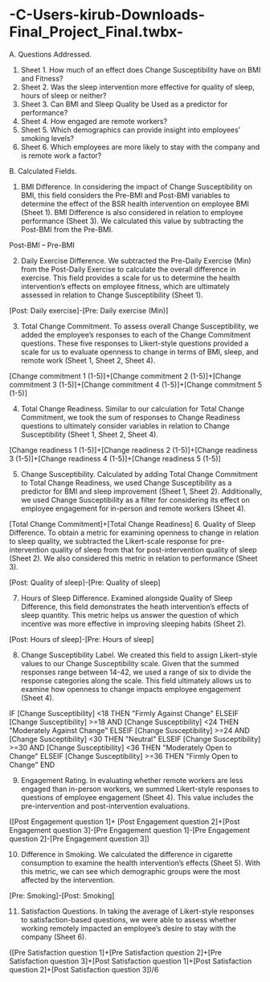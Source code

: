 # -C-Users-kirub-Downloads-Final_Project_Final.twbx-

A.	Questions Addressed.

1.	Sheet 1. How much of an effect does Change Susceptibility have on BMI and Fitness? 
2.	Sheet 2. Was the sleep intervention more effective for quality of sleep, hours of sleep or neither? 
3.	Sheet 3. Can BMI and Sleep Quality be Used as a predictor for performance?
4.	Sheet 4. How engaged are remote workers?
5.	Sheet 5. Which demographics can provide insight into employees’ smoking levels? 
6.	Sheet 6. Which employees are more likely to stay with the company and is remote work a factor? 

B.	Calculated Fields.

1.	BMI Difference. In considering the impact of Change Susceptibility on BMI, this field considers the Pre-BMI and Post-BMI variables to determine the effect of the BSR health intervention on employee BMI (Sheet 1). BMI Difference is also considered in relation to employee performance (Sheet 3). We calculated this value by subtracting the Post-BMI from the Pre-BMI. 

Post-BMI – Pre-BMI

2.	Daily Exercise Difference. We subtracted the Pre-Daily Exercise (Min) from the Post-Daily Exercise to calculate the overall difference in exercise. This field provides a scale for us to determine the health intervention’s effects on employee fitness, which are ultimately assessed in relation to Change Susceptibility (Sheet 1). 

[Post: Daily exercise]-[Pre: Daily exercise (Min)]

3.	Total Change Commitment. To assess overall Change Susceptibility, we added the employee’s responses to each of the Change Commitment questions. These five responses to Likert-style questions provided a scale for us to evaluate openness to change in terms of BMI, sleep, and remote work (Sheet 1, Sheet 2, Sheet 4).

[Change commitment 1 (1-5)]+[Change commitment 2 (1-5)]+[Change commitment 3 (1-5)]+[Change commitment 4 (1-5)]+[Change commitment 5 (1-5)]

4.	Total Change Readiness. Similar to our calculation for Total Change Commitment, we took the sum of responses to Change Readiness questions to ultimately consider variables in relation to Change Susceptibility (Sheet 1, Sheet 2, Sheet 4).

[Change readiness 1 (1-5)]+[Change readiness 2 (1-5)]+[Change readiness 3 (1-5)]+[Change readiness 4 (1-5)]+[Change readiness 5 (1-5)]

5.	Change Susceptibility. Calculated by adding Total Change Commitment to Total Change Readiness, we used Change Susceptibility as a predictor for BMI and sleep improvement (Sheet 1, Sheet 2). Additionally, we used Change Susceptibility as a filter for considering its effect on employee engagement for in-person and remote workers (Sheet 4).

[Total Change Commitment]+[Total Change Readiness]
6.	Quality of Sleep Difference. To obtain a metric for examining openness to change in relation to sleep quality, we subtracted the Likert-scale response for pre-intervention quality of sleep from that for post-intervention quality of sleep (Sheet 2). We also considered this metric in relation to performance (Sheet 3).

[Post: Quality of sleep]-[Pre: Quality of sleep]

7.	Hours of Sleep Difference. Examined alongside Quality of Sleep Difference, this field demonstrates the heath intervention’s effects of sleep quantity. This metric helps us answer the question of which incentive was more effective in improving sleeping habits (Sheet 2). 

[Post: Hours of sleep]-[Pre: Hours of sleep]

8.	Change Susceptibility Label. We created this field to assign Likert-style values to our Change Susceptibility scale. Given that the summed responses range between 14-42, we used a range of six to divide the response categories along the scale. This field ultimately allows us to examine how openness to change impacts employee engagement (Sheet 4). 

IF [Change Susceptibility] <18 THEN "Firmly Against Change"
ELSEIF [Change Susceptibility] >=18 AND [Change Susceptibility] <24 THEN "Moderately Against Change" 
ELSEIF [Change Susceptibility] >=24 AND [Change Susceptibility] <30 THEN "Neutral"
ELSEIF [Change Susceptibility] >=30 AND [Change Susceptibility] <36 THEN "Moderately Open to Change"
ELSEIF [Change Susceptibility] >=36 THEN "Firmly Open to Change"
END

9.	Engagement Rating. In evaluating whether remote workers are less engaged than in-person workers, we summed Likert-style responses to questions of employee engagement (Sheet 4). This value includes the pre-intervention and post-intervention evaluations.  

([Post Engagement question 1]+ [Post Engagement question 2]+[Post Engagement question 3]-[Pre Engagement question 1]-[Pre Engagement question 2]-[Pre Engagement question 3])

10.	Difference in Smoking. We calculated the difference in cigarette consumption to examine the health intervention’s effects (Sheet 5). With this metric, we can see which demographic groups were the most affected by the intervention. 

[Pre: Smoking]-[Post: Smoking] 

11.	Satisfaction Questions. In taking the average of Likert-style responses to satisfaction-based questions, we were able to assess whether working remotely impacted an employee’s desire to stay with the company (Sheet 6).  

([Pre Satisfaction question 1]+[Pre Satisfaction question 2]+[Pre Satisfaction question 3]+[Post Satisfaction question 1]+[Post Satisfaction question 2]+[Post Satisfaction question 3])/6
